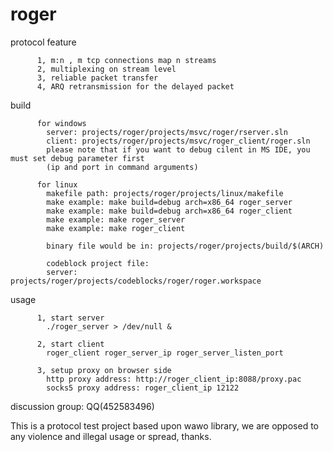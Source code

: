 # roger

protocol feature
          
          1, m:n , m tcp connections map n streams
          2, multiplexing on stream level
          3, reliable packet transfer
          4, ARQ retransmission for the delayed packet
 
build 

          for windows  
            server: projects/roger/projects/msvc/roger/rserver.sln    
            client: projects/roger/projects/msvc/roger_client/roger.sln  
            please note that if you want to debug cilent in MS IDE, you must set debug parameter first 
            (ip and port in command arguments)
          
          for linux  
            makefile path: projects/roger/projects/linux/makefile
            make example: make build=debug arch=x86_64 roger_server
            make example: make build=debug arch=x86_64 roger_client
            make example: make roger_server
            make example: make roger_client
            
            binary file would be in: projects/roger/projects/build/$(ARCH)
            
            codeblock project file:  
            server: projects/roger/projects/codeblocks/roger/roger.workspace
            
usage

          1, start server
          	./roger_server > /dev/null &
          
          2, start client
          	roger_client roger_server_ip roger_server_listen_port
          
          3, setup proxy on browser side   
          	http proxy address: http://roger_client_ip:8088/proxy.pac   
          	socks5 proxy address: roger_client_ip 12122  

discussion group: QQ(452583496)



This is a protocol test project based upon wawo library, we are opposed to any violence and illegal usage or spread, thanks. 



